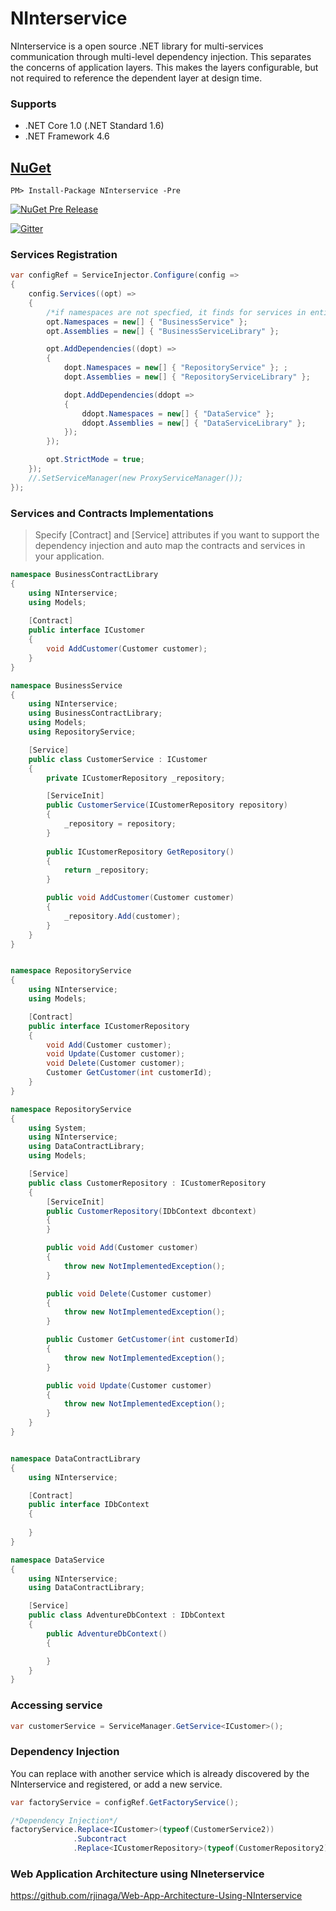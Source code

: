 # NInterservice

NInterservice is a open source .NET library for multi-services communication through multi-level dependency injection. This separates the concerns of application layers. This makes the layers configurable, but not required to reference the dependent layer at design time. 


### Supports
- .NET Core 1.0 (.NET Standard 1.6)
- .NET Framework 4.6


## [NuGet](https://www.nuget.org/packages/NJet.Interservice/)
```
PM> Install-Package NInterservice -Pre
```
[![NuGet Pre Release](https://img.shields.io/badge/nuget-Pre%20Release-yellow.svg)](https://www.nuget.org/packages/NInterservice/)

[![Gitter](https://badges.gitter.im/NInterservice/Lobby.svg)](https://gitter.im/NInterservice/Lobby?utm_source=badge&utm_medium=badge&utm_campaign=pr-badge&utm_content=body_badge)


### Services Registration

```c#
var configRef = ServiceInjector.Configure(config =>
{
    config.Services((opt) =>
    {
        /*if namespaces are not specfied, it finds for services in entire assembly.*/
        opt.Namespaces = new[] { "BusinessService" };
        opt.Assemblies = new[] { "BusinessServiceLibrary" };

        opt.AddDependencies((dopt) =>
        {
            dopt.Namespaces = new[] { "RepositoryService" }; ;
            dopt.Assemblies = new[] { "RepositoryServiceLibrary" };

            dopt.AddDependencies(ddopt =>
            {
                ddopt.Namespaces = new[] { "DataService" };
                ddopt.Assemblies = new[] { "DataServiceLibrary" };
            });
        });

        opt.StrictMode = true;
    });
    //.SetServiceManager(new ProxyServiceManager());
});
```

### Services and Contracts Implementations

> Specify [Contract] and [Service] attributes if you want to support the dependency injection 
> and auto map the contracts and services in your application.

```c#
namespace BusinessContractLibrary
{
    using NInterservice;
    using Models;
 
    [Contract]
    public interface ICustomer
    {
        void AddCustomer(Customer customer);
    }
}

namespace BusinessService
{
    using NInterservice;
    using BusinessContractLibrary;
    using Models;
    using RepositoryService;

    [Service]
    public class CustomerService : ICustomer
    {
        private ICustomerRepository _repository;

        [ServiceInit]
        public CustomerService(ICustomerRepository repository)
        {
            _repository = repository;
        }
        
        public ICustomerRepository GetRepository()
        {
            return _repository;
        }

        public void AddCustomer(Customer customer)
        {
            _repository.Add(customer);
        }
    }
}


namespace RepositoryService
{
    using NInterservice;
    using Models;

    [Contract]
    public interface ICustomerRepository
    {
        void Add(Customer customer);
        void Update(Customer customer);
        void Delete(Customer customer);
        Customer GetCustomer(int customerId);
    }
}

namespace RepositoryService
{
    using System;
    using NInterservice;
    using DataContractLibrary;
    using Models;

    [Service]
    public class CustomerRepository : ICustomerRepository
    {
        [ServiceInit]
        public CustomerRepository(IDbContext dbcontext)
        {
        }

        public void Add(Customer customer)
        {
            throw new NotImplementedException();
        }

        public void Delete(Customer customer)
        {
            throw new NotImplementedException();
        }

        public Customer GetCustomer(int customerId)
        {
            throw new NotImplementedException();
        }

        public void Update(Customer customer)
        {
            throw new NotImplementedException();
        }
    }
}


namespace DataContractLibrary
{
    using NInterservice;

    [Contract]
    public interface IDbContext
    {
        
    }
}

namespace DataService
{
    using NInterservice;
    using DataContractLibrary;

    [Service]
    public class AdventureDbContext : IDbContext
    {
        public AdventureDbContext()
        {

        }
    }
}

```
### Accessing service

```c#
var customerService = ServiceManager.GetService<ICustomer>();

```

### Dependency Injection
You can replace with another service which is already discovered by the NInterservice and registered, or add a new service.

```c#
var factoryService = configRef.GetFactoryService();

/*Dependency Injection*/
factoryService.Replace<ICustomer>(typeof(CustomerService2))
              .Subcontract
              .Replace<ICustomerRepository>(typeof(CustomerRepository2));

```

### Web Application Architecture using NIneterservice

https://github.com/rjinaga/Web-App-Architecture-Using-NInterservice

